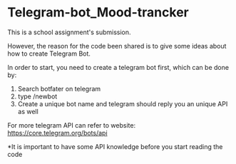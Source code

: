 # Telegram-bot_Mood-trancker

This is a school assignment's submission.

However, the reason for the code been shared is to give some ideas about how to create Telegram Bot.

In order to start, you need to create a telegram bot first, which can be done by:
1. Search botfater on telegram
2. type /newbot
3. Create a unique bot name and telegram should reply you an unique API as well

For more telegram API can refer to website: https://core.telegram.org/bots/api


*It is important to have some API knowledge before you start reading the code

